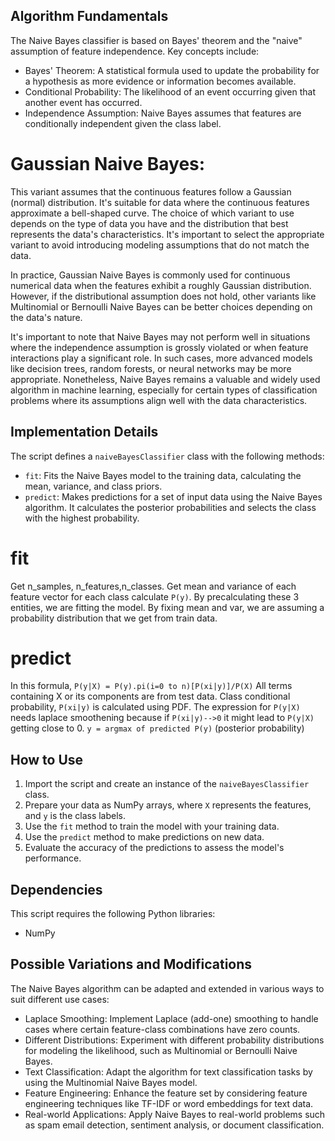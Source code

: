 ## Algorithm Fundamentals

The Naive Bayes classifier is based on Bayes' theorem and the "naive" assumption of feature independence. Key concepts include:

- Bayes' Theorem: A statistical formula used to update the probability for a hypothesis as more evidence or information becomes available.
- Conditional Probability: The likelihood of an event occurring given that another event has occurred.
- Independence Assumption: Naive Bayes assumes that features are conditionally independent given the class label.

# Gaussian Naive Bayes:

This variant assumes that the continuous features follow a Gaussian (normal) distribution. It's suitable for data where the continuous features approximate a bell-shaped curve.
The choice of which variant to use depends on the type of data you have and the distribution that best represents the data's characteristics. It's important to select the appropriate variant to avoid introducing modeling assumptions that do not match the data.

In practice, Gaussian Naive Bayes is commonly used for continuous numerical data when the features exhibit a roughly Gaussian distribution. However, if the distributional assumption does not hold, other variants like Multinomial or Bernoulli Naive Bayes can be better choices depending on the data's nature.

It's important to note that Naive Bayes may not perform well in situations where the independence assumption is grossly violated or when feature interactions play a significant role. In such cases, more advanced models like decision trees, random forests, or neural networks may be more appropriate. Nonetheless, Naive Bayes remains a valuable and widely used algorithm in machine learning, especially for certain types of classification problems where its assumptions align well with the data characteristics.


## Implementation Details

The script defines a `naiveBayesClassifier` class with the following methods:

- `fit`: Fits the Naive Bayes model to the training data, calculating the mean, variance, and class priors.
- `predict`: Makes predictions for a set of input data using the Naive Bayes algorithm. It calculates the posterior probabilities and selects the class with the highest probability.


# fit

Get n_samples, n_features,n_classes.
Get mean and variance of each feature vector for each class calculate `P(y)`.
By precalculating these 3 entities, we are fitting the model. By fixing mean and var, we are assuming a probability distribution that we get from train data.

# predict

In this formula, 
`P(y|X) = P(y).pi(i=0 to n)[P(xi|y)]/P(X)`
All terms containing X or its components are from test data.
Class conditional probability, `P(xi|y)` is calculated using PDF.
The expression for `P(y|X)` needs laplace smoothening because if `P(xi|y)-->0`
it might lead to `P(y|X)` getting close to 0. 
`y = argmax of predicted P(y)` (posterior probability)

## How to Use

1. Import the script and create an instance of the `naiveBayesClassifier` class.
2. Prepare your data as NumPy arrays, where `X` represents the features, and `y` is the class labels.
3. Use the `fit` method to train the model with your training data.
4. Use the `predict` method to make predictions on new data.
5. Evaluate the accuracy of the predictions to assess the model's performance.

## Dependencies

This script requires the following Python libraries:

- NumPy

## Possible Variations and Modifications
The Naive Bayes algorithm can be adapted and extended in various ways to suit different use cases:

* Laplace Smoothing: Implement Laplace (add-one) smoothing to handle cases where certain feature-class combinations have zero counts.
* Different Distributions: Experiment with different probability distributions for modeling the likelihood, such as Multinomial or Bernoulli Naive Bayes.
* Text Classification: Adapt the algorithm for text classification tasks by using the Multinomial Naive Bayes model.
* Feature Engineering: Enhance the feature set by considering feature engineering techniques like TF-IDF or word embeddings for text data.
* Real-world Applications: Apply Naive Bayes to real-world problems such as spam email detection, sentiment analysis, or document classification.
